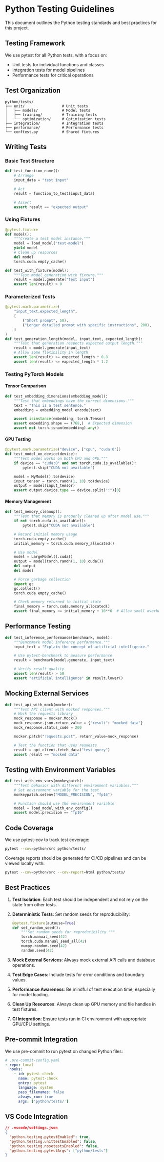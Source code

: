 # Python Testing Guidelines

This document outlines the Python testing standards and best practices for this project.

## Testing Framework

We use pytest for all Python tests, with a focus on:

- Unit tests for individual functions and classes
- Integration tests for model pipelines
- Performance tests for critical operations

## Test Organization

```
python/tests/
├── unit/                 # Unit tests
│   ├── models/           # Model tests
│   ├── training/         # Training tests
│   └── optimization/     # Optimization tests
├── integration/          # Integration tests
├── performance/          # Performance tests
└── conftest.py           # Shared fixtures
```

## Writing Tests

### Basic Test Structure

```python
def test_function_name():
    # Arrange
    input_data = "test input"

    # Act
    result = function_to_test(input_data)

    # Assert
    assert result == "expected output"
```

### Using Fixtures

```python
@pytest.fixture
def model():
    """Create a test model instance."""
    model = load_model("test-model")
    yield model
    # Clean up resources
    del model
    torch.cuda.empty_cache()

def test_with_fixture(model):
    """Test model generation with fixture."""
    result = model.generate("test input")
    assert len(result) > 0
```

### Parameterized Tests

```python
@pytest.mark.parametrize(
    "input_text,expected_length",
    [
        ("Short prompt", 50),
        ("Longer detailed prompt with specific instructions", 200),
    ]
)
def test_generation_length(model, input_text, expected_length):
    """Test that generation respects expected output length."""
    result = model.generate(input_text)
    # Allow some flexibility in length
    assert len(result) >= expected_length * 0.8
    assert len(result) <= expected_length * 1.2
```

### Testing PyTorch Models

#### Tensor Comparison

```python
def test_embedding_dimensions(embedding_model):
    """Test that embeddings have the correct dimensions."""
    text = "This is a test sentence."
    embedding = embedding_model.encode(text)

    assert isinstance(embedding, torch.Tensor)
    assert embedding.shape == (768,)  # Expected dimension
    assert not torch.isnan(embedding).any()
```

#### GPU Testing

```python
@pytest.mark.parametrize("device", ["cpu", "cuda:0"])
def test_model_on_device(device):
    """Test model works on both CPU and GPU."""
    if device == "cuda:0" and not torch.cuda.is_available():
        pytest.skip("CUDA not available")

    model = MyModel().to(device)
    input_tensor = torch.randn(1, 10).to(device)
    output = model(input_tensor)
    assert output.device.type == device.split(":")[0]
```

#### Memory Management

```python
def test_memory_cleanup():
    """Test that memory is properly cleaned up after model use."""
    if not torch.cuda.is_available():
        pytest.skip("CUDA not available")

    # Record initial memory usage
    torch.cuda.empty_cache()
    initial_memory = torch.cuda.memory_allocated()

    # Use model
    model = LargeModel().cuda()
    output = model(torch.randn(1, 10).cuda())
    del output
    del model

    # Force garbage collection
    import gc
    gc.collect()
    torch.cuda.empty_cache()

    # Check memory returned to initial state
    final_memory = torch.cuda.memory_allocated()
    assert final_memory <= initial_memory + 10**6  # Allow small overhead
```

## Performance Testing

```python
def test_inference_performance(benchmark, model):
    """Benchmark model inference performance."""
    input_text = "Explain the concept of artificial intelligence."

    # Use pytest-benchmark to measure performance
    result = benchmark(model.generate, input_text)

    # Verify result quality
    assert len(result) > 50
    assert "artificial intelligence" in result.lower()
```

## Mocking External Services

```python
def test_api_with_mock(mocker):
    """Test API client with mocked responses."""
    # Mock the requests library
    mock_response = mocker.Mock()
    mock_response.json.return_value = {"result": "mocked data"}
    mock_response.status_code = 200

    mocker.patch("requests.post", return_value=mock_response)

    # Test the function that uses requests
    result = api_client.fetch_data("test query")
    assert result == "mocked data"
```

## Testing with Environment Variables

```python
def test_with_env_vars(monkeypatch):
    """Test behavior with different environment variables."""
    # Set environment variable for the test
    monkeypatch.setenv("MODEL_PRECISION", "fp16")

    # Function should use the environment variable
    model = load_model_with_env_config()
    assert model.precision == "fp16"
```

## Code Coverage

We use pytest-cov to track test coverage:

```bash
pytest --cov=python/src python/tests/
```

Coverage reports should be generated for CI/CD pipelines and can be viewed locally with:

```bash
pytest --cov=python/src --cov-report=html python/tests/
```

## Best Practices

1. **Test Isolation**: Each test should be independent and not rely on the state from other tests.

2. **Deterministic Tests**: Set random seeds for reproducibility:

   ```python
   @pytest.fixture(autouse=True)
   def set_random_seed():
       """Set random seeds for reproducibility."""
       torch.manual_seed(42)
       torch.cuda.manual_seed_all(42)
       numpy.random.seed(42)
       random.seed(42)
   ```

3. **Mock External Services**: Always mock external API calls and database operations.

4. **Test Edge Cases**: Include tests for error conditions and boundary values.

5. **Performance Awareness**: Be mindful of test execution time, especially for model loading.

6. **Clean Up Resources**: Always clean up GPU memory and file handles in test fixtures.

7. **CI Integration**: Ensure tests run in CI environment with appropriate GPU/CPU settings.

## Pre-commit Integration

We use pre-commit to run pytest on changed Python files:

```yaml
# .pre-commit-config.yaml
- repo: local
  hooks:
    - id: pytest-check
      name: pytest-check
      entry: pytest
      language: system
      pass_filenames: false
      always_run: true
      args: ['python/tests/']
```

## VS Code Integration

```json
// .vscode/settings.json
{
  "python.testing.pytestEnabled": true,
  "python.testing.unittestEnabled": false,
  "python.testing.nosetestsEnabled": false,
  "python.testing.pytestArgs": ["python/tests"]
}
```
